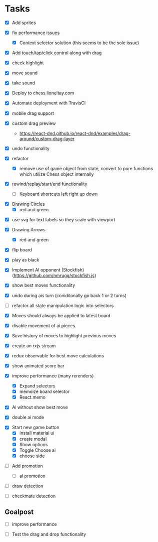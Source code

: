# Tasks

- [x] Add sprites

- [x] fix performance issues

  - [x] Context selector solution (this seems to be the sole issue)

* [x] Add touch/tap/click control along with drag

- [x] check highlight

- [x] move sound

- [x] take sound

- [x] Deploy to chess.lioneltay.com

- [x] Automate deployment with TravisCI

- [x] mobile drag support

- [x] custom drag preview

  - https://react-dnd.github.io/react-dnd/examples/drag-around/custom-drag-layer

- [x] undo functionality

- [x] refactor

  - [x] remove use of game object from state, convert to pure functions which utilize Chess object internally

- [x] rewind/replay/start/end functionality
  - [ ] Keyboard shortcuts left right up down

* [x] Drawing Circles
  - [x] red and green

- [x] use svg for text labels so they scale with viewport

- [x] Drawing Arrows

  - [x] red and green

- [x] flip board

- [x] play as black

* [x] Implement AI opponent (Stockfish) (https://github.com/nmrugg/stockfish.js)

- [x] show best moves functionality

- [x] undo during ais turn (coniditonally go back 1 or 2 turns)

- [ ] refactor all state manipulation logic into selectors

- [x] Moves should always be applied to latest board
- [x] disable movement of ai pieces
- [x] Save history of moves to highlight previous moves

* [x] create an rxjs stream

* [x] redux observable for best move calculations

* [x] show animated score bar

* [x] improve performance (many rerenders)
  - [x] Expand selectors
  - [x] memoize board selector
  - [x] React.memo

- [x] Ai without show best move

* [x] double ai mode

- [x] Start new game button
  - [x] install material ui
  - [x] create modal
  - [x] Show options
  - [x] Toggle Choose ai
  - [x] choose side

* [ ] Add promotion

  - [ ] ai promotion

- [ ] draw detection
- [ ] checkmate detection


## Goalpost

- [ ] improve performance

* [ ] Test the drag and drop functionality
